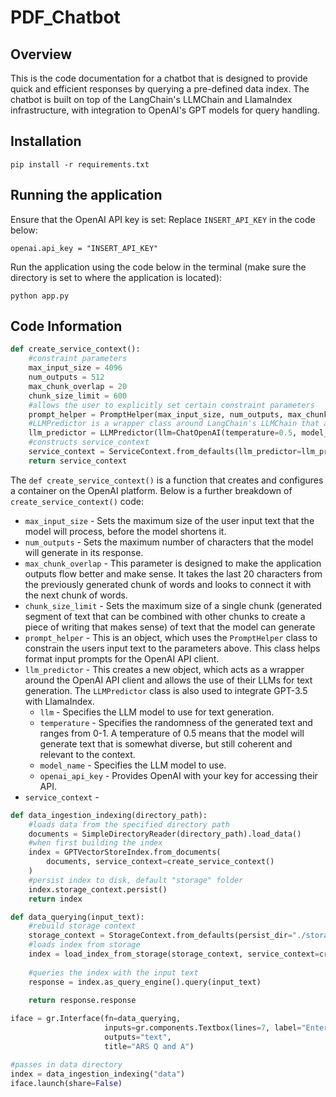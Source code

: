 # PDF_Chatbot

## Overview
This is the code documentation for a chatbot that is designed to provide quick and efficient responses by querying a pre-defined data index. The chatbot is built on top of the LangChain's LLMChain and LlamaIndex infrastructure, with integration to OpenAI's GPT models for query handling.

## Installation
`pip install -r requirements.txt`

## Running the application
Ensure that the OpenAI API key is set:
Replace `INSERT_API_KEY` in the code below:

`openai.api_key = "INSERT_API_KEY"`

Run the application using the code below in the terminal (make sure the directory is set to where the application is located):

`python app.py`

## Code Information
```python
def create_service_context():
    #constraint parameters
    max_input_size = 4096
    num_outputs = 512
    max_chunk_overlap = 20
    chunk_size_limit = 600
    #allows the user to explicitly set certain constraint parameters
    prompt_helper = PromptHelper(max_input_size, num_outputs, max_chunk_overlap, chunk_size_limit=chunk_size_limit)
    #LLMPredictor is a wrapper class around LangChain's LLMChain that allows easy integration into LlamaIndex
    llm_predictor = LLMPredictor(llm=ChatOpenAI(temperature=0.5, model_name="gpt-3.5-turbo", max_tokens=num_outputs, openai_api_key=openai.api_key))
    #constructs service_context
    service_context = ServiceContext.from_defaults(llm_predictor=llm_predictor, prompt_helper=prompt_helper)
    return service_context
```
The `def create_service_context()` is a function that creates and configures a container on the OpenAI platform. Below is a further breakdown of `create_service_context()` code:
- `max_input_size` - Sets the maximum size of the user input text that the model will process, before the model shortens it.
- `num_outputs` - Sets the maximum number of characters that the model will generate in its response.
- `max_chunk_overlap` - This parameter is designed to make the application outputs flow better and make sense. It takes the last 20 characters from the previously generated chunk of words and looks to connect it with the next chunk of words.
- `chunk_size_limit` - Sets the maximum size of a single chunk (generated segment of text that can be combined with other chunks to create a piece of writing that makes sense) of text that the model can generate
- `prompt_helper` - This is an object, which uses the `PromptHelper` class to constrain the users input text to the parameters above. This class helps format input prompts for the OpenAI API client.
- `llm_predictor` - This creates a new object, which acts as a wrapper around the OpenAI API client and allows the use of their LLMs for text generation. The `LLMPredictor` class is also used to integrate GPT-3.5 with LlamaIndex.
    - `llm` - Specifies the LLM model to use for text generation.
    - `temperature` - Specifies the randomness of the generated text and ranges from 0-1. A temperature of 0.5 means that the model will generate text that is somewhat diverse, but still coherent and relevant to the context.
    - `model_name` - Specifies the LLM model to use.
    - `openai_api_key` - Provides OpenAI with your key for accessing their API.
- `service_context` -  

```python
def data_ingestion_indexing(directory_path):
    #loads data from the specified directory path
    documents = SimpleDirectoryReader(directory_path).load_data()
    #when first building the index
    index = GPTVectorStoreIndex.from_documents(
        documents, service_context=create_service_context()
    )
    #persist index to disk, default "storage" folder
    index.storage_context.persist()
    return index
```

```python
def data_querying(input_text):
    #rebuild storage context
    storage_context = StorageContext.from_defaults(persist_dir="./storage")
    #loads index from storage
    index = load_index_from_storage(storage_context, service_context=create_service_context())
    
    #queries the index with the input text
    response = index.as_query_engine().query(input_text)
    
    return response.response
```

```python
iface = gr.Interface(fn=data_querying,
                     inputs=gr.components.Textbox(lines=7, label="Enter your question"),
                     outputs="text",
                     title="ARS Q and A")
```

```python
#passes in data directory
index = data_ingestion_indexing("data")
iface.launch(share=False)
```
